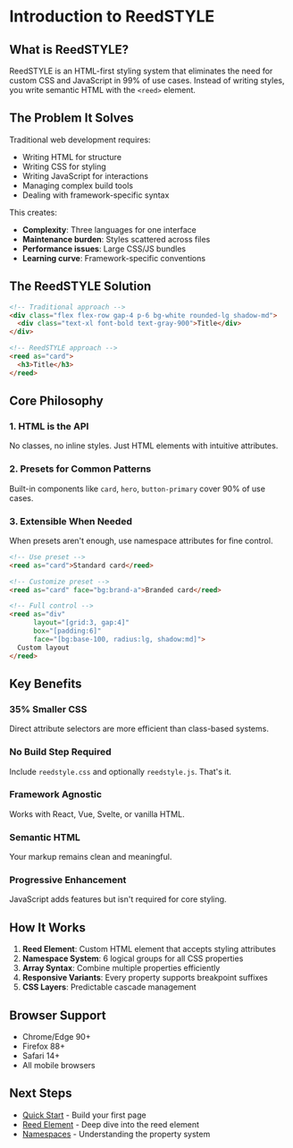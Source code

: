 # Introduction to ReedSTYLE

## What is ReedSTYLE?

ReedSTYLE is an HTML-first styling system that eliminates the need for custom CSS and JavaScript in 99% of use cases. Instead of writing styles, you write semantic HTML with the `<reed>` element.

## The Problem It Solves

Traditional web development requires:
- Writing HTML for structure
- Writing CSS for styling  
- Writing JavaScript for interactions
- Managing complex build tools
- Dealing with framework-specific syntax

This creates:
- **Complexity**: Three languages for one interface
- **Maintenance burden**: Styles scattered across files
- **Performance issues**: Large CSS/JS bundles
- **Learning curve**: Framework-specific conventions

## The ReedSTYLE Solution

```html
<!-- Traditional approach -->
<div class="flex flex-row gap-4 p-6 bg-white rounded-lg shadow-md">
  <div class="text-xl font-bold text-gray-900">Title</div>
</div>

<!-- ReedSTYLE approach -->
<reed as="card">
  <h3>Title</h3>
</reed>
```

## Core Philosophy

### 1. HTML is the API
No classes, no inline styles. Just HTML elements with intuitive attributes.

### 2. Presets for Common Patterns
Built-in components like `card`, `hero`, `button-primary` cover 90% of use cases.

### 3. Extensible When Needed
When presets aren't enough, use namespace attributes for fine control.

```html
<!-- Use preset -->
<reed as="card">Standard card</reed>

<!-- Customize preset -->
<reed as="card" face="bg:brand-a">Branded card</reed>

<!-- Full control -->
<reed as="div" 
      layout="[grid:3, gap:4]"
      box="[padding:6]"
      face="[bg:base-100, radius:lg, shadow:md]">
  Custom layout
</reed>
```

## Key Benefits

### 35% Smaller CSS
Direct attribute selectors are more efficient than class-based systems.

### No Build Step Required
Include `reedstyle.css` and optionally `reedstyle.js`. That's it.

### Framework Agnostic
Works with React, Vue, Svelte, or vanilla HTML.

### Semantic HTML
Your markup remains clean and meaningful.

### Progressive Enhancement
JavaScript adds features but isn't required for core styling.

## How It Works

1. **Reed Element**: Custom HTML element that accepts styling attributes
2. **Namespace System**: 6 logical groups for all CSS properties
3. **Array Syntax**: Combine multiple properties efficiently
4. **Responsive Variants**: Every property supports breakpoint suffixes
5. **CSS Layers**: Predictable cascade management

## Browser Support

- Chrome/Edge 90+
- Firefox 88+
- Safari 14+
- All mobile browsers

## Next Steps

- [Quick Start](011-quick-start.md) - Build your first page
- [Reed Element](021-reed-element.md) - Deep dive into the reed element
- [Namespaces](101-namespaces-overview.md) - Understanding the property system